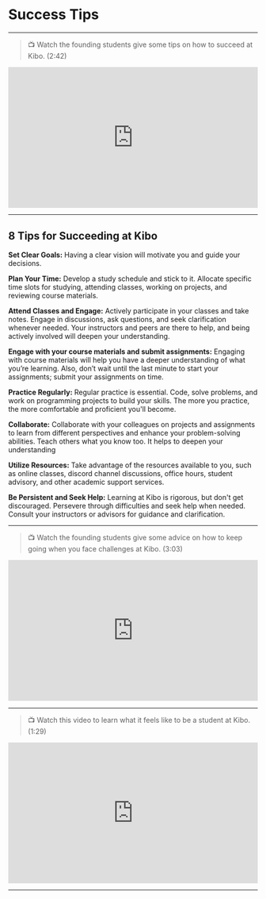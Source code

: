# Success Tips
---

> 📺 Watch the founding students give some tips on how to succeed at Kibo. (2:42) 

<div style="position: relative; padding-bottom: 56.25%; height: 0;"><iframe src="https://www.youtube.com/embed/4c4LGSWnkZ8"  title="YouTube video player" frameborder="0" allow="accelerometer; autoplay; clipboard-write; encrypted-media; gyroscope; picture-in-picture" allowfullscreen style="position: absolute; top: 0; left: 0; width: 100%; height: 100%;"></iframe></div> 

---

## 8 Tips for Succeeding at Kibo

**Set Clear Goals:** Having a clear vision will motivate you and guide your decisions.

**Plan Your Time:** Develop a study schedule and stick to it. Allocate specific time slots for studying, attending classes, working on projects, and reviewing course materials. 

**Attend Classes and Engage:** Actively participate in your classes and take notes. Engage in discussions, ask questions, and seek clarification whenever needed. Your instructors and peers are there to help, and being actively involved will deepen your understanding. 

**Engage with your course materials and submit assignments:** Engaging with course materials will help you have a deeper understanding of what you’re learning. Also, don’t wait until the last minute to start your assignments; submit your assignments on time.

**Practice Regularly:** Regular practice is essential. Code, solve problems, and work on programming projects to build your skills. The more you practice, the more comfortable and proficient you'll become.

**Collaborate:** Collaborate with your colleagues on projects and assignments to learn from different perspectives and enhance your problem-solving abilities. Teach others what you know too. It helps to deepen your understanding

**Utilize Resources:** Take advantage of the resources available to you, such as online classes, discord channel discussions, office hours, student advisory, and other academic support services.

**Be Persistent and Seek Help:** Learning at Kibo is rigorous, but don't get discouraged. Persevere through difficulties and seek help when needed. Consult your instructors or advisors for guidance and clarification.

---

> 📺 Watch the founding students give some advice on how to keep going when you face challenges at Kibo. (3:03) 

<div style="position: relative; padding-bottom: 56.25%; height: 0;"><iframe src="https://www.youtube.com/embed/PWr07yATNlM" title="YouTube video player" frameborder="0" allow="accelerometer; autoplay; clipboard-write; encrypted-media; gyroscope; picture-in-picture" allowfullscreen style="position: absolute; top: 0; left: 0; width: 100%; height: 100%;"></iframe></div> 

---

> 📺 Watch this video to learn what it feels like to be a student at Kibo. (1:29)

<div style="position: relative; padding-bottom: 56.25%; height: 0;"><iframe src="https://www.youtube.com/embed/-o5oiHr4ax4" title="YouTube video player" frameborder="0" allow="accelerometer; autoplay; clipboard-write; encrypted-media; gyroscope; picture-in-picture" allowfullscreen style="position: absolute; top: 0; left: 0; width: 100%; height: 100%;"></iframe></div> 

---
